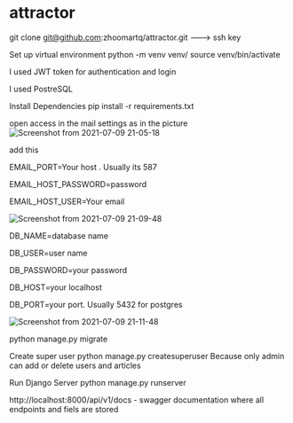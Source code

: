 # attractor

git clone git@github.com:zhoomartq/attractor.git ---> ssh key


Set up virtual environment python -m venv venv/ source venv/bin/activate

I used JWT token for authentication and login

I used PostreSQL


Install Dependencies pip install -r requirements.txt



open access in the mail settings as in the picture
![Screenshot from 2021-07-09 21-05-18](https://user-images.githubusercontent.com/72701687/125099203-966aeb00-e0f9-11eb-86f4-47a6b89a6508.png)

add this

EMAIL_PORT=Your host . Usually its 587

EMAIL_HOST_PASSWORD=password

EMAIL_HOST_USER=Your email

![Screenshot from 2021-07-09 21-09-48](https://user-images.githubusercontent.com/72701687/125099794-37f23c80-e0fa-11eb-9a19-f28286148c31.png)


DB_NAME=database name

DB_USER=user name

DB_PASSWORD=your password

DB_HOST=your localhost

DB_PORT=your port. Usually 5432 for postgres

![Screenshot from 2021-07-09 21-11-48](https://user-images.githubusercontent.com/72701687/125100023-77b92400-e0fa-11eb-8c8d-c4da49911a51.png)

python manage.py migrate

Create super user python manage.py createsuperuser
Because only admin can add or delete users and articles

Run Django Server python manage.py runserver

http://localhost:8000/api/v1/docs - swagger documentation where all endpoints and fiels are stored




